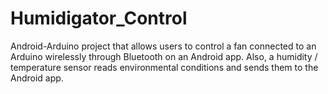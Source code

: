 Humidigator_Control
===================

Android-Arduino project that allows users to control a fan connected to an Arduino wirelessly through Bluetooth on an Android app. Also, a humidity / temperature sensor reads environmental conditions and sends them to the Android app.

